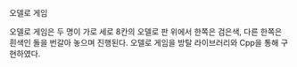 오델로 게임

오델로 게임은 두 명이 가로 세로 8칸의 오델로 판 위에서 한쪽은 검은색, 다른 한쪽은 흰색인 돌을 번갈아 놓으며 진행된다.
오델로 게임을 방탈 라이브러리와 Cpp을 통해 구현하였다.
